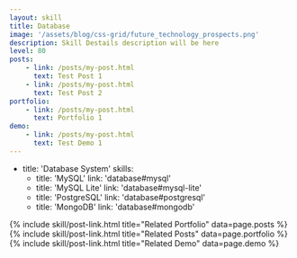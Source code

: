 ```yaml
---
layout: skill
title: Database
image: '/assets/blog/css-grid/future_technology_prospects.png'
description: Skill Destails description will be here 
level: 80
posts: 
    - link: /posts/my-post.html 
      text: Test Post 1
    - link: /posts/my-post.html 
      text: Test Post 2
portfolio: 
    - link: /posts/my-post.html 
      text: Portfolio 1
demo: 
    - link: /posts/my-post.html 
      text: Test Demo 1
---
```


- title: 'Database System'
  skills: 
    - title: 'MySQL'
      link: 'database#mysql'
    - title: 'MySQL Lite'
      link: 'database#mysql-lite'
    - title: 'PostgreSQL'
      link: 'database#postgresql'
    - title: 'MongoDB'
      link: 'database#mongodb'

<div class="mt-5">
    {% include skill/post-link.html title="Related Portfolio" data=page.posts %}
    {% include skill/post-link.html title="Related Posts" data=page.portfolio %}
    {% include skill/post-link.html title="Related Demo" data=page.demo %}
</div>